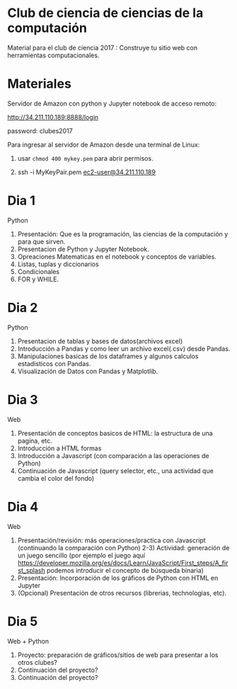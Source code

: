 # Club de ciencia de ciencias de la computación

Material para el club de ciencia 2017 : Construye tu sitio web con herramientas computacionales.

# Materiales
Servidor de Amazon con python y Jupyter notebook de acceso remoto:

http://34.211.110.189:8888/login

password: clubes2017

Para ingresar al servidor de Amazon desde una terminal de Linux:

1) usar ``` chmod 400 mykey.pem ``` para abrir permisos.

2) ssh -i MyKeyPair.pem ec2-user@34.211.110.189

# Dia 1
Python
1) Presentación: Que es la programación, las ciencias de la computación y para que sirven.
2) Presentacion de Python y Jupyter Notebook.
3) Opreaciones Matematicas en el notebook y conceptos de variables.
4) Listas, tuplas y diccionarios
5) Condicionales
6) FOR y WHILE.

# Dia 2
Python
1) Presentacion de tablas y bases de datos(archivos excel)
2) Introducción a Pandas y como leer un archivo excel(.csv) desde Pandas.
3) Manipulaciones basicas de los dataframes y algunos calculos estadisticos con Pandas.
4) Visualización de Datos con Pandas y Matplotlib.

# Dia 3
Web
1) Presentación de conceptos basicos de HTML: la estructura de una pagina, etc.
2) Introducción a HTML formas
3) Introducción a Javascript (con comparación a las operaciones de Python)
4) Continuación de Javascript (query selector, etc., una actividad que cambia el color del fondo)

# Dia 4
Web
1) Presentación/revisión: más operaciones/practica con Javascript (continuando la comparación con Python)
2-3) Actividad: generación de un juego sencillo
  (por ejemplo el juego aquí https://developer.mozilla.org/es/docs/Learn/JavaScript/First_steps/A_first_splash podemos introducir el concepto de búsqueda binaria)
4) Presentación: Incorporación de los gráficos de Python con HTML en Jupyter
5) (Opcional) Presentación de otros recursos (librerias, technologias, etc).

# Dia 5
Web + Python
1) Proyecto: preparación de gráficos/sitios de web para presentar a los otros clubes?
2) Continuación del proyecto?
3) Continuación del proyecto?
